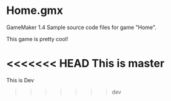 # Home.gmx

GameMaker 1.4 Sample source code files for game "Home".

This game is pretty cool!

<<<<<<< HEAD
This is master
=======
This is Dev
>>>>>>> dev
